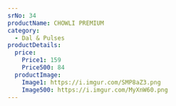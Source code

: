 ```yaml
---
srNo: 34
productName: CHOWLI PREMIUM
category:
  - Dal & Pulses
productDetails:
  price:
    Price1: 159
    Price500: 84
  productImage:
    Image1: https://i.imgur.com/SMP8aZ3.png
    Image500: https://i.imgur.com/MyXnW60.png
---
```

